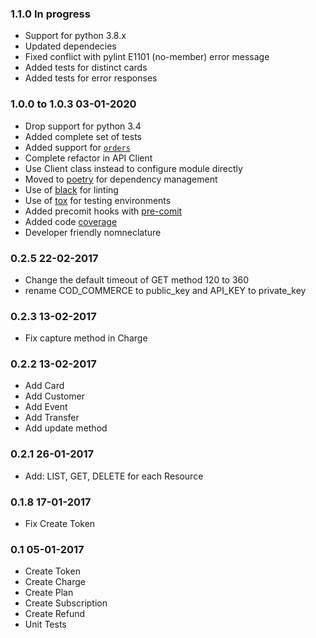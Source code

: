 ### 1.1.0 In progress

- Support for python 3.8.x
- Updated dependecies
- Fixed conflict with pylint E1101 (no-member) error message
- Added tests for distinct cards
- Added tests for error responses

### 1.0.0 to 1.0.3 03-01-2020

- Drop support for python 3.4
- Added complete set of tests
- Added support for [`orders`](https://www.culqi.com/api/#/ordenes)
- Complete refactor in API Client
- Use Client class instead to configure module directly
- Moved to [poetry](https://poetry.eustace.io) for dependency management
- Use of [black](https://black.readthedocs.io/en/stable/) for linting
- Use of [tox](https://tox.readthedocs.io/en/latest/) for testing environments
- Added precomit hooks with [pre-comit](https://pre-commit.com/)
- Added code [coverage](https://coverage.readthedocs.io/en/stable/)
- Developer friendly nomneclature

### 0.2.5 22-02-2017

- Change the default timeout of GET method 120 to 360
- rename COD_COMMERCE to public_key and API_KEY to private_key

### 0.2.3 13-02-2017

- Fix capture method in Charge

### 0.2.2 13-02-2017

- Add Card
- Add Customer
- Add Event
- Add Transfer
- Add update method

### 0.2.1 26-01-2017

- Add: LIST, GET, DELETE for each Resource

### 0.1.8 17-01-2017

- Fix Create Token

### 0.1 05-01-2017

- Create Token
- Create Charge
- Create Plan
- Create Subscription
- Create Refund
- Unit Tests
